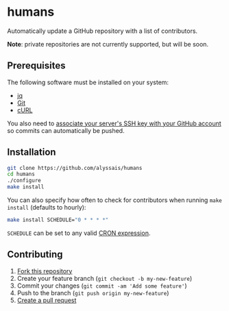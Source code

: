humans
======

Automatically update a GitHub repository with a list of contributors.

**Note**: private repositories are not currently supported, but will be soon.

Prerequisites
-------------

The following software must be installed on your system:

* [jq](https://stedolan.github.io/jq/)
* [Git](http://git-scm.org)
* [cURL](http://curl.haxx.se)

You also need to [associate your server's SSH key with your GitHub account](https://help.github.com/articles/generating-ssh-keys/) so commits can automatically be pushed.

Installation
------------

```sh
git clone https://github.com/alyssais/humans
cd humans
./configure
make install
```

You can also specify how often to check for contributors when running `make install` (defaults to hourly):

```sh
make install SCHEDULE="0 * * * *"
```
	
`SCHEDULE` can be set to any valid [CRON expression](https://en.wikipedia.org/wiki/Cron#CRON_expression).

Contributing
------------

1. [Fork this repository](https://github.com/alyssais/humans/fork)
2. Create your feature branch (`git checkout -b my-new-feature`)
3. Commit your changes (`git commit -am 'Add some feature'`)
4. Push to the branch (`git push origin my-new-feature`)
5. [Create a pull request](https://github.com/alyssais/humans/pull/new/master)
